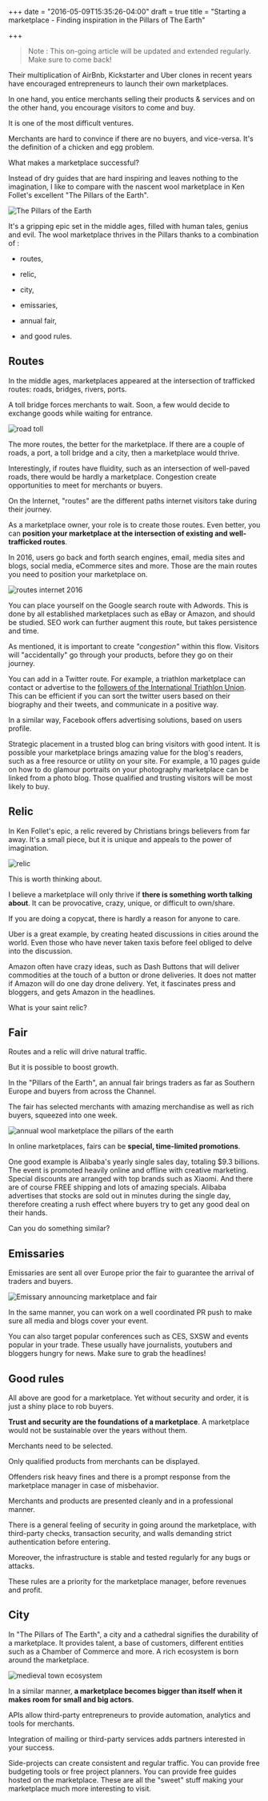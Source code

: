 +++
date = "2016-05-09T15:35:26-04:00"
draft = true
title = "Starting a marketplace - Finding inspiration in the Pillars of The Earth"

+++

> Note : This on-going article will be updated and extended regularly. Make sure to come back!

Their multiplication of AirBnb, Kickstarter and Uber clones in recent years have encouraged entrepreneurs to launch their own marketplaces.

In one hand, you entice merchants selling their products & services and on the other hand, you encourage visitors to come and buy.

It is one of the most difficult ventures.

Merchants are hard to convince if there are no buyers, and vice-versa. It's the definition of a chicken and egg problem.

What makes a marketplace successful?

Instead of dry guides that are hard inspiring and leaves nothing to the imagination, I like to compare with the nascent wool marketplace in Ken Follet's excellent "The Pillars of the Earth".

![The Pillars of the Earth](/images/earth.png "The Pillars of the Earth")

It's a gripping epic set in the middle ages, filled with human tales, genius and evil. The wool marketplace thrives in the Pillars thanks to a combination of :

* routes,

* relic,

* city,

* emissaries,

* annual fair,

* and good rules.

## Routes

In the middle ages, marketplaces appeared at the intersection of trafficked routes: roads, bridges, rivers, ports.

A toll bridge forces merchants to wait. Soon, a few would decide to exchange goods while waiting for entrance.

![road toll](/images/toll.jpg "road toll")

The more routes, the better for the marketplace. If there are a couple of roads, a port, a toll bridge and a city, then a marketplace would thrive.

Interestingly, if routes have fluidity, such as an intersection of well-paved roads, there would be hardly a marketplace. Congestion create opportunities to meet for merchants or buyers.

On the Internet, "routes" are the different paths internet visitors take during their journey.

As a marketplace owner, your role is to create those routes. Even better, you can **position your marketplace at the intersection of existing and well-trafficked routes**.

In 2016, users go back and forth search engines, email, media sites and blogs, social media, eCommerce sites and more. Those are the main routes you need to position your marketplace on.

![routes internet 2016](/images/traffic_internet.jpg "routes internet 2016")

You can place yourself on the Google search route with Adwords. This is done by all established marketplaces such as eBay or Amazon, and should be studied. SEO work can further augment this route, but takes persistence and time.

As mentioned, it is important to create _"congestion"_ within this flow. Visitors will "accidentally" go through your products, before they go on their journey.

You can add in a Twitter route. For example, a triathlon marketplace can contact or advertise to the [followers of the International Triathlon Union](https://twitter.com/worldtriathlon/followers?lang=en). This can be efficient if you can sort the twitter users based on their biography and their tweets, and communicate in a positive way.

In a similar way, Facebook offers advertising solutions, based on users profile.

Strategic placement in a trusted blog can bring visitors with good intent. It is possible your marketplace brings amazing value for the blog's readers, such as a free resource or utility on your site. For example, a 10 pages guide on how to do glamour portraits on your photography marketplace can be linked from a photo blog. Those qualified and trusting visitors will be most likely to buy.

## Relic

In Ken Follet's epic, a relic revered by Christians brings believers from far away. It's a small piece, but it is unique and appeals to the power of imagination.

![relic](/images/buzz_relic.png "relic")

This is worth thinking about.

I believe a marketplace will only thrive if **there is something worth talking about**. It can be provocative, crazy, unique, or difficult to own/share.

If you are doing a copycat, there is hardly a reason for anyone to care.

Uber is a great example, by creating heated discussions in cities around the world. Even those who have never taken taxis before feel obliged to delve into the discussion.

Amazon often have crazy ideas, such as Dash Buttons that will deliver commodities at the touch of a button or drone deliveries. It does not matter if Amazon will do one day drone delivery. Yet, it fascinates press and bloggers, and gets Amazon in the headlines.

What is your saint relic?


## Fair

Routes and a relic will drive natural traffic.

But it is possible to boost growth.

In the "Pillars of the Earth", an annual fair brings traders as far as Southern Europe and buyers from across the Channel.

The fair has selected merchants with amazing merchandise as well as rich buyers, squeezed into one week.

![annual wool marketplace the pillars of the earth](/images/gargiulo.jpg "annual wool marketplace the pillars of the earth")

In online marketplaces, fairs can be **special, time-limited promotions**.

One good example is Alibaba's yearly single sales day, totaling $9.3 billions. The event is promoted heavily online and offline with creative marketing. Special discounts are arranged with top brands such as Xiaomi. And there are of course FREE shipping and lots of amazing specials. Alibaba advertises that stocks are sold out in minutes during the single day, therefore creating a rush effect where buyers try to get any good deal on their hands.

Can you do something similar?

## Emissaries

Emissaries are sent all over Europe prior the fair to guarantee the arrival of traders and buyers.

![Emissary announcing marketplace and fair](/images/town-crier.jpg "Emissary announcing marketplace and fair")

In the same manner, you can work on a well coordinated PR push to make sure all media and blogs cover your event.

You can also target popular conferences such as CES, SXSW and events popular in your trade. These usually have journalists, youtubers and bloggers hungry for news. Make sure to grab the headlines!

## Good rules

All above are good for a marketplace. Yet without security and order, it is just a shiny place to rob buyers.

**Trust and security are the foundations of a marketplace**. A marketplace would not be sustainable over the years without them.

Merchants need to be selected.

Only qualified products from merchants can be displayed.

Offenders risk heavy fines and there is a prompt response from the marketplace manager in case of misbehavior.

Merchants and products are presented cleanly and in a professional manner.

There is a general feeling of security in going around the marketplace, with third-party checks, transaction security, and walls demanding strict authentication before entering.

Moreover, the infrastructure is stable and tested regularly for any bugs or attacks.

These rules are a priority for the marketplace manager, before revenues and profit.


## City

In "The Pillars of The Earth", a city and a cathedral signifies the durability of a marketplace. It provides talent, a base of customers, different entities such as a Chamber of Commerce and more. A rich ecosystem is born around the marketplace.

![medieval town ecosystem](/images/medieval-towns.jpg "medieval town ecosystem")

In a similar manner, **a marketplace becomes bigger than itself when it makes room for small and big actors**.

APIs allow third-party entrepreneurs to provide automation, analytics and tools for merchants.

Integration of mailing or third-party services adds partners interested in your success.

Side-projects can create consistent and regular traffic. You can provide free budgeting tools or free project planners. You can provide free guides hosted on the marketplace. These are all the "sweet" stuff making your marketplace much more interesting to visit.
